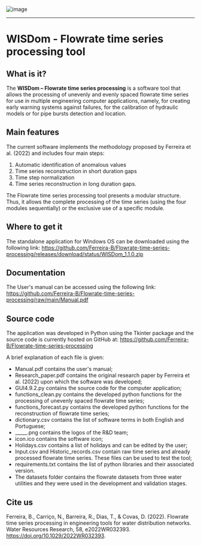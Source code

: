 ![image](https://user-images.githubusercontent.com/92049028/185965153-120d2325-f659-47f8-b0a5-0e5d8ff147cd.png)

---
# **WISDom - Flowrate time series processing tool**



## **What is it?**

The **WISDom – Flowrate time series processing** is a software tool that allows the processing of unevenly and evenly spaced flowrate time series for use in multiple engineering computer applications, namely, for creating early warning systems against failures, for the calibration of hydraulic models or for pipe bursts detection and location. 

## **Main features**

The current software implements the methodology proposed by Ferreira et al. (2022) and includes four main steps:

1. Automatic identification of anomalous values
2. Time series reconstruction in short duration gaps
3. Time step normalization
4. Time series reconstruction in long duration gaps.

The Flowrate time series processing tool presents a modular structure. Thus, it allows the complete processing of the time series (using the four modules sequentially) or the exclusive use of a specific module. 

## **Where to get it**


The standalone application for Windows OS can be downloaded using the following link: https://github.com/Ferreira-B/Flowrate-time-series-processing/releases/download/status/WISDom_1.1.0.zip


## **Documentation**
The User's manual can be accessed using the following link: https://github.com/Ferreira-B/Flowrate-time-series-processing/raw/main/Manual.pdf

## **Source code**

The application was developed in Python using the Tkinter package and the source code is currently hosted on GitHub at: https://github.com/Ferreira-B/Flowrate-time-series-processing

A brief explanation of each file is given:
- Manual.pdf contains the user's manual;
- Research_paper.pdf contains the original research paper by Ferreira et al. (2022) upon which the software was developed;
- GUI4.9.2.py contains the source code for the computer application;
- functions_clean.py contains the developed python functions for the processing of unevenly spaced flowrate time series;
- functions_forecast.py contains the developed python functions for the reconstruction of flowrate time series;
- dictionary.csv contains the list of software terms in both English and Portuguese;
- _____.png contains the logos of the R&D team;
- icon.ico contains the software icon;
- Holidays.csv contains a list of holidays and can be edited by the user;
- Input.csv and Historic_records.csv contain raw time series and already processed flowrate time series. These files can be used to test the tool;
- requirements.txt contains the list of python libraries and their associated version.
- The datasets folder contains the flowrate datasets from three water utilities and they were used in the development and validation stages.

## **Cite us**

Ferreira, B., Carriço, N., Barreira, R., Dias, T., & Covas, D. (2022). Flowrate time series processing in engineering tools for water distribution networks. Water Resources Research, 58, e2022WR032393. https://doi.org/10.1029/2022WR032393.

